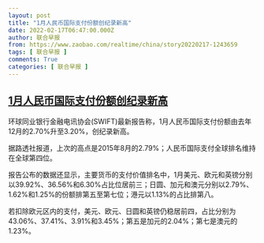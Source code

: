 ```yaml
---
layout: post
title: "1月人民币国际支付份额创纪录新高"
date: 2022-02-17T06:47:00.000Z
author: 联合早报
from: https://www.zaobao.com/realtime/china/story20220217-1243659
tags: [ 联合早报 ]
comments: True
categories: [ 联合早报 ]
---
```

<!--1645080420000-->
[1月人民币国际支付份额创纪录新高](https://www.zaobao.com/realtime/china/story20220217-1243659)
------

<div>
<p>环球同业银行金融电讯协会(SWIFT)最新报告称，1月人民币国际支付份额由去年12月的2.70%升至3.20%，创纪录新高。</p><p>据路透社报道，上次的高点是2015年8月的2.79%；人民币国际支付全球排名维持在全球第四位。</p><p>报告公布的数据还显示，主要货币的支付价值排名中，1月美元、欧元和英镑分别以39.92%、36.56%和6.30%占比位居前三；日圆、加元和澳元分别以2.79%、1.62%和1.25%的份额排第五至第七位；港元以1.13%的占比排第八。</p><section id="imu"><div id="dfp-ad-imu1">        </div></section><p>若扣除欧元区内的支付，美元、欧元、日圆和英镑仍稳居前四，占比分别为43.06%、37.41%、3.91%和3.45%；第五是加元的2.04%；第七是澳元的1.23%。</p>      <div class="cx_paywall_placeholder" id="sph_cdp_40"></div>
</div>

